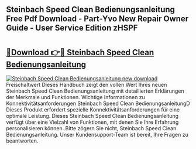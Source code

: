 ## Steinbach Speed Clean Bedienungsanleitung Free Pdf Download - Part-Yvo New Repair Owner Guide - User Service Edition zHSPF

# <h2><a href="http://df5msq.blite.top/?on=Steinbach+Speed+Clean+Bedienungsanleitung">🔗Download 👉🔴 Steinbach Speed Clean Bedienungsanleitung</a></h2>

[![Steinbach Speed Clean Bedienungsanleitung new download](https://i.imgur.com/lujVjoI.png)](http://df5msq.blite.top/?on=Steinbach+Speed+Clean+Bedienungsanleitung)
Freischaltwert Dieses Handbuch zeigt den vollen Wert Ihres neuen Steinbach Speed Clean Bedienungsanleitung mit detaillierten Erklärungen der Merkmale und Funktionen. Wichtige Informationen zu Konnektivitätsanforderungen Steinbach Speed Clean BedienungsanleitungD Dieses Produkt erfordert spezielle Konnektivitätsanforderungen für eine optimale Leistung. Dieses Steinbach Speed Clean Bedienungsanleitung verfügt über eine Vielzahl von Funktionen, mit denen Sie Ihre Erfahrung personalisieren können. Bitte zögern Sie nicht, Steinbach Speed Clean Bedienungsanleitung. Unser Kundensupport-Team ist bereit, Ihre Fragen zu beantworten.
